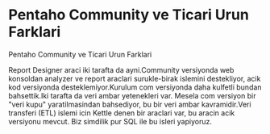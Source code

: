 # Pentaho Community ve Ticari Urun Farklari


Pentaho Community ve Ticari Urun Farklari



Report Designer araci iki tarafta da ayni.Community versiyonda web konsoldan analyzer ve report araclari surukle-birak islemini destekliyor, acik kod versiyonda desteklemiyor.Kurulum com versiyonda daha kulfetli bundan bahsettik.Iki tarafta da veri ambar yetenekleri var. Mesela com versiyon bir "veri kupu" yaratilmasindan bahsediyor, bu bir veri ambar kavramidir.Veri transferi (ETL) islemi icin Kettle denen bir araclari var, bu aracin acik versiyonu mevcut. Biz simdilik pur SQL ile bu isleri yapiyoruz.





